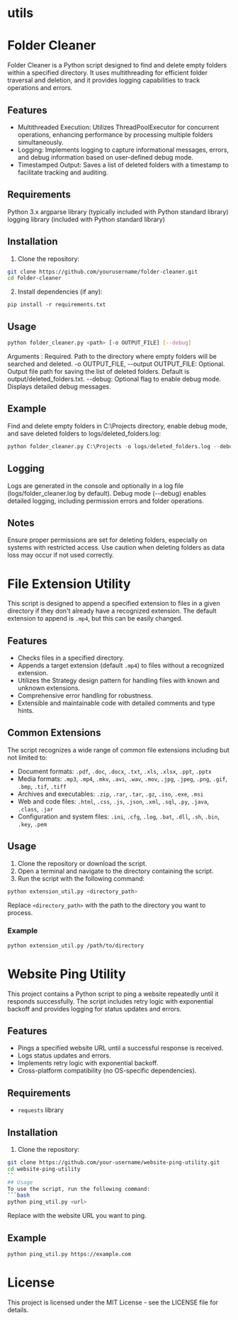 # utils

# Folder Cleaner

Folder Cleaner is a Python script designed to find and delete empty folders within a specified directory. It uses multithreading for efficient folder traversal and deletion, and it provides logging capabilities to track operations and errors.

## Features
- Multithreaded Execution: Utilizes ThreadPoolExecutor for concurrent operations, enhancing performance by processing multiple folders simultaneously.
- Logging: Implements logging to capture informational messages, errors, and debug information based on user-defined debug mode.
- Timestamped Output: Saves a list of deleted folders with a timestamp to facilitate tracking and auditing.

## Requirements
Python 3.x
argparse library (typically included with Python standard library)
logging library (included with Python standard library)

## Installation
1. Clone the repository:
```bash
git clone https://github.com/yourusername/folder-cleaner.git
cd folder-cleaner
```
2. Install dependencies (if any):
```
pip install -r requirements.txt
```
## Usage
```bash
python folder_cleaner.py <path> [-o OUTPUT_FILE] [--debug]
```
Arguments
    <path>: Required. Path to the directory where empty folders will be searched and deleted.
    -o OUTPUT_FILE, --output OUTPUT_FILE: Optional. Output file path for saving the list of deleted folders. Default is output/deleted_folders.txt.
    --debug: Optional flag to enable debug mode. Displays detailed debug messages.

## Example
Find and delete empty folders in C:\Projects directory, enable debug mode, and save deleted folders to logs/deleted_folders.log:
```python
python folder_cleaner.py C:\Projects -o logs/deleted_folders.log --debug
```
## Logging
Logs are generated in the console and optionally in a log file (logs/folder_cleaner.log by default).
Debug mode (--debug) enables detailed logging, including permission errors and folder operations.

## Notes
Ensure proper permissions are set for deleting folders, especially on systems with restricted access.
Use caution when deleting folders as data loss may occur if not used correctly.

# File Extension Utility
This script is designed to append a specified extension to files in a given directory if they don't already have a recognized extension. The default extension to append is `.mp4`, but this can be easily changed.

## Features
- Checks files in a specified directory.
- Appends a target extension (default `.mp4`) to files without a recognized extension.
- Utilizes the Strategy design pattern for handling files with known and unknown extensions.
- Comprehensive error handling for robustness.
- Extensible and maintainable code with detailed comments and type hints.

## Common Extensions
The script recognizes a wide range of common file extensions including but not limited to:
- Document formats: `.pdf`, `.doc`, `.docx`, `.txt`, `.xls`, `.xlsx`, `.ppt`, `.pptx`
- Media formats: `.mp3`, `.mp4`, `.mkv`, `.avi`, `.wav`, `.mov`, `.jpg`, `.jpeg`, `.png`, `.gif`, `.bmp`, `.tif`, `.tiff`
- Archives and executables: `.zip`, `.rar`, `.tar`, `.gz`, `.iso`, `.exe`, `.msi`
- Web and code files: `.html`, `.css`, `.js`, `.json`, `.xml`, `.sql`, `.py`, `.java`, `.class`, `.jar`
- Configuration and system files: `.ini`, `.cfg`, `.log`, `.bat`, `.dll`, `.sh`, `.bin`, `.key`, `.pem`

## Usage
1. Clone the repository or download the script.
2. Open a terminal and navigate to the directory containing the script.
3. Run the script with the following command:
```bash
python extension_util.py <directory_path>
```
Replace `<directory_path>` with the path to the directory you want to process.

### Example
```bash
python extension_util.py /path/to/directory
```
# Website Ping Utility
This project contains a Python script to ping a website repeatedly until it responds successfully. The script includes retry logic with exponential backoff and provides logging for status updates and errors.

## Features
- Pings a specified website URL until a successful response is received.
- Logs status updates and errors.
- Implements retry logic with exponential backoff.
- Cross-platform compatibility (no OS-specific dependencies).

## Requirements
- `requests` library

## Installation
1. Clone the repository:
```bash
git clone https://github.com/your-username/website-ping-utility.git
cd website-ping-utility
``
## Usage
To use the script, run the following command:
```bash
python ping_util.py <url>
```
Replace <url> with the website URL you want to ping.
## Example
```bash
python ping_util.py https://example.com
```

# License
This project is licensed under the MIT License - see the LICENSE file for details.

